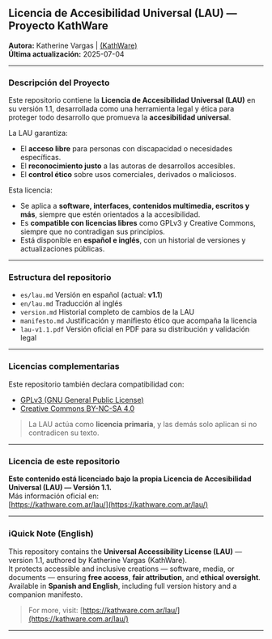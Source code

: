 ## Licencia de Accesibilidad Universal (LAU) — Proyecto KathWare

**Autora:** Katherine Vargas | [(KathWare)](https://kathware.com.ar)  
**Última actualización:** 2025-07-04  

---

### **Descripción del Proyecto**

Este repositorio contiene la **Licencia de Accesibilidad Universal (LAU)** en su versión 1.1, desarrollada como una herramienta legal y ética para proteger todo desarrollo que promueva la **accesibilidad universal**.

La LAU garantiza:

- El **acceso libre** para personas con discapacidad o necesidades específicas.
- El **reconocimiento justo** a las autoras de desarrollos accesibles.
- El **control ético** sobre usos comerciales, derivados o maliciosos.

Esta licencia:

- Se aplica a **software, interfaces, contenidos multimedia, escritos y más**, siempre que estén orientados a la accesibilidad.
- Es **compatible con licencias libres** como GPLv3 y Creative Commons, siempre que no contradigan sus principios.
- Está disponible en **español e inglés**, con un historial de versiones y actualizaciones públicas.

---

### Estructura del repositorio

- `es/lau.md` Versión en español (actual: **v1.1**)  
- `en/lau.md` Traducción al inglés  
- `version.md` Historial completo de cambios de la LAU  
- `manifesto.md` Justificación y manifiesto ético que acompaña la licencia  
- `lau-v1.1.pdf` Versión oficial en PDF para su distribución y validación legal  

---

### Licencias complementarias

Este repositorio también declara compatibilidad con:

- [GPLv3 (GNU General Public License)](https://www.gnu.org/licenses/gpl-3.0.html)
- [Creative Commons BY-NC-SA 4.0](https://creativecommons.org/licenses/by-nc-sa/4.0/)

> La LAU actúa como **licencia primaria**, y las demás solo aplican si no contradicen su texto.

---

### Licencia de este repositorio

**Este contenido está licenciado bajo la propia Licencia de Accesibilidad Universal (LAU) — Versión 1.1.**  
Más información oficial en:  
[https://kathware.com.ar/lau/](https://kathware.com.ar/lau/)

---

### ℹQuick Note (English)

This repository contains the **Universal Accessibility License (LAU)** — version 1.1, authored by Katherine Vargas (KathWare).  
It protects accessible and inclusive creations — software, media, or documents — ensuring **free access**, **fair attribution**, and **ethical oversight**.  
Available in **Spanish and English**, including full version history and a companion manifesto.

> For more, visit: [https://kathware.com.ar/lau/](https://kathware.com.ar/lau/)

---
